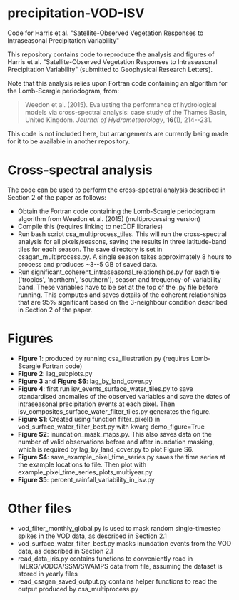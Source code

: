 # precipitation-VOD-ISV
Code for Harris et al. "Satellite-Observed Vegetation Responses to Intraseasonal Precipitation Variability"

This repository contains code to reproduce the analysis and figures of Harris et al. "Satellite-Observed Vegetation Responses to Intraseasonal Precipitation Variability" (submitted to Geophysical Research Letters).

Note that this analysis relies upon Fortran code containing an algorithm for the Lomb-Scargle periodogram, from:
>Weedon et al. (2015). Evaluating the performance of hydrological models via cross-spectral analysis: case study of the Thames Basin, United Kingdom. *Journal of Hydrometeorology*, **16**(1), 214--231.

This code is not included here, but arrangements are currently being made for it to be available in another repository.

# Cross-spectral analysis

The code can be used to perform the cross-spectral analysis described in Section 2 of the paper as follows:
- Obtain the Fortran code containing the Lomb-Scargle periodogram algorithm from Weedon et al. (2015) (multiprocessing version)
- Compile this (requires linking to netCDF libraries)
- Run bash script csa_multiprocess_tiles. This will run the cross-spectral analysis for all pixels/seasons, saving the results in three latitude-band tiles for each season. The save directory is set in csagan_multiprocess.py. A single season takes approximately 8 hours to process and produces ~3--5 GB of saved data.
- Run significant_coherent_intraseasonal_relationships.py for each tile ('tropics', 'northern', 'southern'), season and frequency-of-variability band. These variables have to be set at the top of the .py file before running. This computes and saves details of the coherent relationships that are 95% significant based on the 3-neighbour condition described in Section 2 of the paper.

# Figures
- **Figure 1**: produced by running csa_illustration.py (requires Lomb-Scargle Fortran code)
- **Figure 2**: lag_subplots.py
- **Figure 3** and **Figure S6**: lag_by_land_cover.py
- **Figure 4**: first run isv_events_surface_water_tiles.py to save standardised anomalies of the observed variables and save the dates of intraseasonal precipitation events at each pixel. Then isv_composites_surface_water_filter_tiles.py generates the figure.
- **Figure S1**: Created using function filter_pixel() in vod_surface_water_filter_best.py with kwarg demo_figure=True
- **Figure S2**: inundation_mask_maps.py. This also saves data on the number of valid observations before and after inundation masking, which is required by lag_by_land_cover.py to plot Figure S6.
- **Figure S4**: save_example_pixel_time_series.py saves the time series at the example locations to file. Then plot with example_pixel_time_series_plots_multiyear.py
- **Figure S5**: percent_rainfall_variability_in_isv.py


# Other files
- vod_filter_monthly_global.py is used to mask random single-timestep spikes in the VOD data, as described in Section 2.1
- vod_surface_water_filter_best.py masks inundation events from the VOD data, as described in Section 2.1
- read_data_iris.py contains functions to conveniently read in IMERG/VODCA/SSM/SWAMPS data from file, assuming the dataset is stored in yearly files
- read_csagan_saved_output.py contains helper functions to read the output produced by csa_multiprocess.py